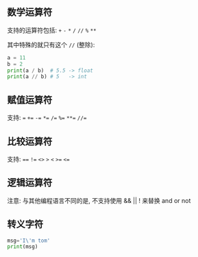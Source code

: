 ## 数学运算符

支持的运算符包括: `+` `-` `*` `/` `//` `%` `**`

其中特殊的就只有这个 `//` (整除):

```python
a = 11
b = 2
print(a / b)  # 5.5 -> float
print(a // b) # 5   -> int
```

## 赋值运算符

支持: `=` `+=` `-=` `*=` `/=` `%=` `**=` `//=`

## 比较运算符

支持: `==` `!=` `<>` `>` `<` `>=` `<=`

## 逻辑运算符

<span class="red-text">注意: 与其他编程语言不同的是, 不支持使用 && || ! 来替换 and or not</span>

## 转义字符

```python
msg='I\'m tom'
print(msg)
```
